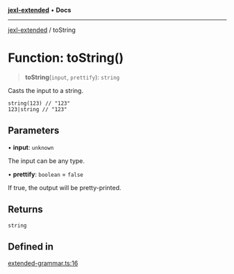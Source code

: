 [**jexl-extended**](../README.md) • **Docs**

***

[jexl-extended](../README.md) / toString

# Function: toString()

> **toString**(`input`, `prettify`): `string`

Casts the input to a string.

```jexl
string(123) // "123"
123|string // "123"
```

## Parameters

• **input**: `unknown`

The input can be any type.

• **prettify**: `boolean` = `false`

If true, the output will be pretty-printed.

## Returns

`string`

## Defined in

[extended-grammar.ts:16](https://github.com/nikoraes/jexl-extended/blob/0f5e836bd796a7ceb7bc07f325b2ca770e2551a1/src/extended-grammar.ts#L16)
